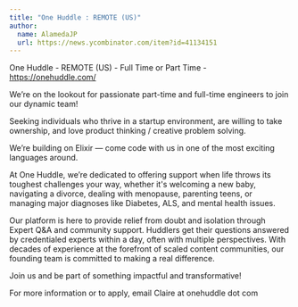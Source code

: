 ```yaml
---
title: "One Huddle : REMOTE (US)"
author:
  name: AlamedaJP
  url: https://news.ycombinator.com/item?id=41134151
---
```

One Huddle - REMOTE (US) - Full Time or Part Time - <a href="https:&#x2F;&#x2F;onehuddle.com&#x2F;" rel="nofollow">https:&#x2F;&#x2F;onehuddle.com&#x2F;</a>

We’re on the lookout for passionate part-time and full-time engineers to join our dynamic team!

Seeking individuals who thrive in a startup environment, are willing to take ownership, and love product thinking &#x2F; creative problem solving.

We’re building on Elixir — come code with us in one of the most exciting languages around.

At One Huddle, we’re dedicated to offering support when life throws its toughest challenges your way, whether it&#x27;s welcoming a new baby, navigating a divorce, dealing with menopause, parenting teens, or managing major diagnoses like Diabetes, ALS, and mental health issues.

Our platform is here to provide relief from doubt and isolation through Expert Q&amp;A and community support. Huddlers get their questions answered by credentialed experts within a day, often with multiple perspectives. With decades of experience at the forefront of scaled content communities, our founding team is committed to making a real difference.

Join us and be part of something impactful and transformative!

For more information or to apply, email Claire at onehuddle dot com
